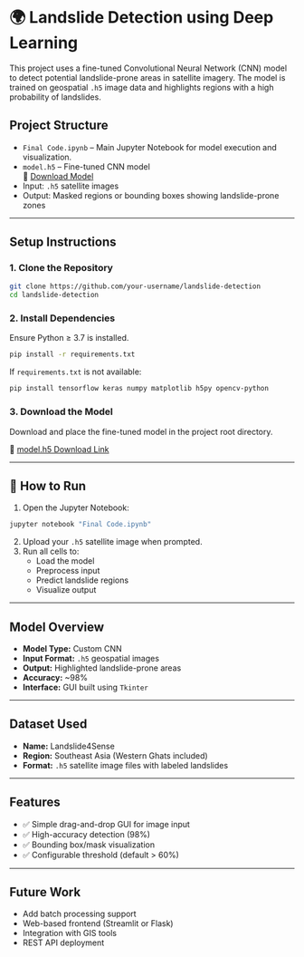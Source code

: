 
# 🌍 Landslide Detection using Deep Learning

This project uses a fine-tuned Convolutional Neural Network (CNN) model to detect potential landslide-prone areas in satellite imagery. The model is trained on geospatial `.h5` image data and highlights regions with a high probability of landslides.

## Project Structure

- `Final Code.ipynb` – Main Jupyter Notebook for model execution and visualization.
- `model.h5` – Fine-tuned CNN model  
  🔗 [Download Model](https://drive.google.com/file/d/1-18rO-2g9DSd8mxEbyBQhJ7IafssbPTG/view?usp=sharing)
- Input: `.h5` satellite images
- Output: Masked regions or bounding boxes showing landslide-prone zones

---

## Setup Instructions

### 1. Clone the Repository

```bash
git clone https://github.com/your-username/landslide-detection
cd landslide-detection
```

### 2. Install Dependencies

Ensure Python ≥ 3.7 is installed.

```bash
pip install -r requirements.txt
```

If `requirements.txt` is not available:

```bash
pip install tensorflow keras numpy matplotlib h5py opencv-python
```

### 3. Download the Model

Download and place the fine-tuned model in the project root directory.

🔗 [model.h5 Download Link](https://drive.google.com/file/d/1-18rO-2g9DSd8mxEbyBQhJ7IafssbPTG/view?usp=sharing)

---

## 🚀 How to Run

1. Open the Jupyter Notebook:

```bash
jupyter notebook "Final Code.ipynb"
```

2. Upload your `.h5` satellite image when prompted.
3. Run all cells to:
   - Load the model
   - Preprocess input
   - Predict landslide regions
   - Visualize output

---

## Model Overview

- **Model Type:** Custom CNN
- **Input Format:** `.h5` geospatial images
- **Output:** Highlighted landslide-prone areas
- **Accuracy:** ~98%
- **Interface:** GUI built using `Tkinter`

---

## Dataset Used

- **Name:** Landslide4Sense
- **Region:** Southeast Asia (Western Ghats included)
- **Format:** `.h5` satellite image files with labeled landslides

---

## Features

- ✅ Simple drag-and-drop GUI for image input
- ✅ High-accuracy detection (98%)
- ✅ Bounding box/mask visualization
- ✅ Configurable threshold (default > 60%)

---

## Future Work

- Add batch processing support  
- Web-based frontend (Streamlit or Flask)  
- Integration with GIS tools  
- REST API deployment

